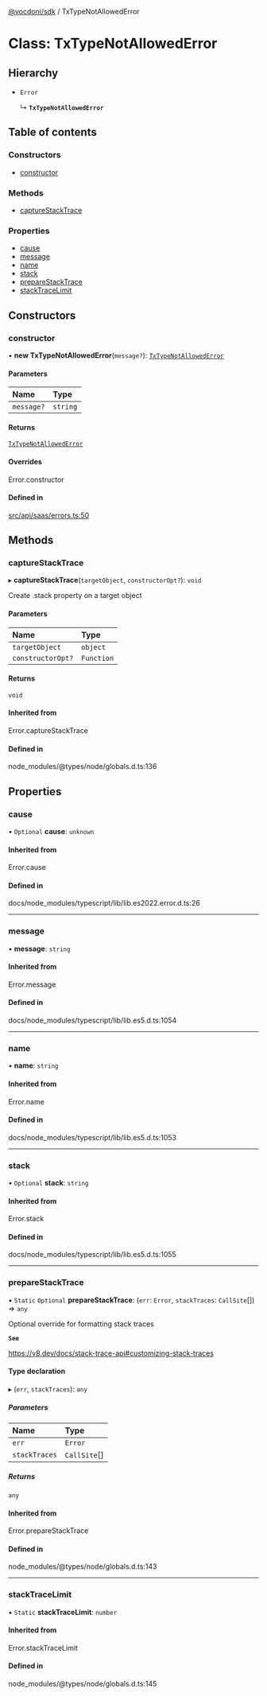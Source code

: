 [@vocdoni/sdk](/sdk) / TxTypeNotAllowedError

# Class: TxTypeNotAllowedError

## Hierarchy

- `Error`

  ↳ **`TxTypeNotAllowedError`**

## Table of contents

### Constructors

- [constructor](TxTypeNotAllowedError#constructor)

### Methods

- [captureStackTrace](TxTypeNotAllowedError#capturestacktrace)

### Properties

- [cause](TxTypeNotAllowedError#cause)
- [message](TxTypeNotAllowedError#message)
- [name](TxTypeNotAllowedError#name)
- [stack](TxTypeNotAllowedError#stack)
- [prepareStackTrace](TxTypeNotAllowedError#preparestacktrace)
- [stackTraceLimit](TxTypeNotAllowedError#stacktracelimit)

## Constructors

### constructor

• **new TxTypeNotAllowedError**(`message?`): [`TxTypeNotAllowedError`](TxTypeNotAllowedError)

#### Parameters

| Name | Type |
| :------ | :------ |
| `message?` | `string` |

#### Returns

[`TxTypeNotAllowedError`](TxTypeNotAllowedError)

#### Overrides

Error.constructor

#### Defined in

[src/api/saas/errors.ts:50](https://github.com/vocdoni/vocdoni-sdk/blob/179c92b4cecfec787d968dc02b519f64ee15c5d3/src/api/saas/errors.ts#L50)

## Methods

### captureStackTrace

▸ **captureStackTrace**(`targetObject`, `constructorOpt?`): `void`

Create .stack property on a target object

#### Parameters

| Name | Type |
| :------ | :------ |
| `targetObject` | `object` |
| `constructorOpt?` | `Function` |

#### Returns

`void`

#### Inherited from

Error.captureStackTrace

#### Defined in

node_modules/@types/node/globals.d.ts:136

## Properties

### cause

• `Optional` **cause**: `unknown`

#### Inherited from

Error.cause

#### Defined in

docs/node_modules/typescript/lib/lib.es2022.error.d.ts:26

___

### message

• **message**: `string`

#### Inherited from

Error.message

#### Defined in

docs/node_modules/typescript/lib/lib.es5.d.ts:1054

___

### name

• **name**: `string`

#### Inherited from

Error.name

#### Defined in

docs/node_modules/typescript/lib/lib.es5.d.ts:1053

___

### stack

• `Optional` **stack**: `string`

#### Inherited from

Error.stack

#### Defined in

docs/node_modules/typescript/lib/lib.es5.d.ts:1055

___

### prepareStackTrace

▪ `Static` `Optional` **prepareStackTrace**: (`err`: `Error`, `stackTraces`: `CallSite`[]) => `any`

Optional override for formatting stack traces

**`See`**

https://v8.dev/docs/stack-trace-api#customizing-stack-traces

#### Type declaration

▸ (`err`, `stackTraces`): `any`

##### Parameters

| Name | Type |
| :------ | :------ |
| `err` | `Error` |
| `stackTraces` | `CallSite`[] |

##### Returns

`any`

#### Inherited from

Error.prepareStackTrace

#### Defined in

node_modules/@types/node/globals.d.ts:143

___

### stackTraceLimit

▪ `Static` **stackTraceLimit**: `number`

#### Inherited from

Error.stackTraceLimit

#### Defined in

node_modules/@types/node/globals.d.ts:145
